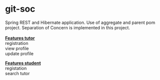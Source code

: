 # git-soc
Spring REST and Hibernate application. Use of aggregate and parent pom project.  Separation of Concern is implemented in this project.
<br/><br/><u><b>Features tutor</b></u>
<br/> registration
<br/> view profile
<br/> update profile
  
<u><b>Features student</b></u>
 <br/> registation
 <br/> search tutor
 

